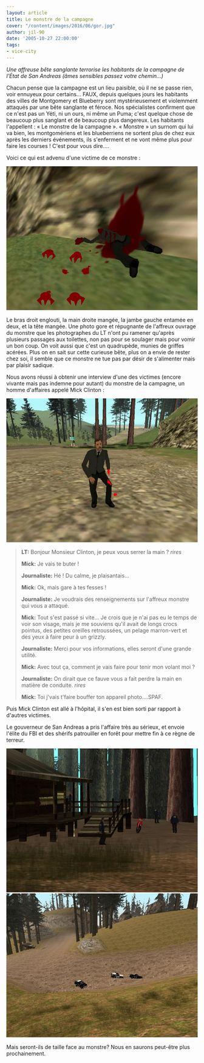 ```yaml
---
layout: article
title: Le monstre de la campagne
cover: "/content/images/2016/06/gor.jpg"
author: jil-90
date: '2005-10-27 22:00:00'
tags:
- vice-city
---
```


_Une affreuse bête sanglante terrorise les habitants de la campagne de l’État de San Andreas (âmes sensibles passez votre chemin...)_

Chacun pense que la campagne est un lieu paisible, où il ne se passe rien, voir ennuyeux pour certains... FAUX, depuis quelques jours les habitants des villes de Montgomery et Blueberry sont mystérieusement et violemment attaqués par une bête sanglante et féroce. Nos spécialistes confirment que ce n'est pas un Yéti, ni un ours, ni même un Puma; c'est quelque chose de beaucoup plus sanglant et de beaucoup plus dangereux. Les habitants l'appellent : « Le monstre de la campagne ». « Monstre » un surnom qui lui va bien, les montgomériens et les blueberriens ne sortent plus de chez eux après les derniers événements, ils s'enferment et ne vont même plus pour faire les courses ! C'est pour vous dire....

Voici ce qui est advenu d'une victime de ce monstre :

![](/content/images/2005/01/gor1.jpg)

Le bras droit englouti, la main droite mangée, la jambe gauche entamée en deux, et la tête mangée. Une photo gore et répugnante de l'affreux ouvrage du monstre que les photographes du LT n'ont pu ramener qu'après plusieurs passages aux toilettes, non pas pour se soulager mais pour vomir un bon coup. On voit aussi que c'est un quadrupède, munies de griffes acérées. Plus on en sait sur cette curieuse bête, plus on a envie de rester chez soi, il semble que ce monstre ne tue pas par désir de s'alimenter mais par plaisir sadique.

Nous avons réussi à obtenir une interview d'une des victimes (encore vivante mais pas indemne pour autant) du monstre de la campagne, un homme d'affaires appelé Mick Clinton :

![](/content/images/2005/01/gor2.jpg)

> **LT:** Bonjour Monsieur Clinton, je peux vous serrer la main ? _rires_
> 
> **Mick:** Je vais te buter !
> 
> **Journaliste:** Hé ! Du calme, je plaisantais...
> 
> **Mick:** Ok, mais gare à tes fesses !
> 
> **Journaliste:** Je voudrais des renseignements sur l'affreux monstre qui vous a attaqué.
> 
> **Mick:** Tout s'est passé si vite... Je crois que je n'ai pas eu le temps de voir son visage, mais je me souviens qu'il avait de longs crocs pointus, des petites oreilles retroussées, un pelage marron-vert et des yeux à faire peur à un grizzly.
> 
> **Journaliste:** Merci pour vos informations, elles seront d'une grande utilité.
> 
> **Mick:** Avec tout ça, comment je vais faire pour tenir mon volant moi ?
> 
> **Journaliste:** On dirait que ce fauve vous a fait perdre la main en matière de conduite. _rires_
> 
> **Mick:** Toi j'vais t'faire bouffer ton appareil photo....SPAF.

Puis Mick Clinton est allé à l'hôpital, il s'en est bien sorti par rapport à d'autres victimes.

Le gouverneur de San Andreas a pris l'affaire très au sérieux, et envoie l'élite du FBI et des shérifs patrouiller en forêt pour mettre fin à ce règne de terreur.

![](/content/images/2005/01/gor3.jpg)
![](/content/images/2005/01/gor4.jpg)

Mais seront-ils de taille face au monstre? Nous en saurons peut-être plus prochainement.